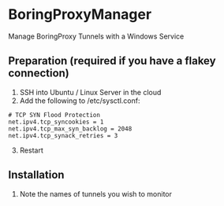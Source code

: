 # BoringProxyManager
Manage BoringProxy Tunnels with a Windows Service



## Preparation (required if you have a flakey connection)
1. SSH into Ubuntu / Linux Server in the cloud
2. Add the following to /etc/sysctl.conf:
```
# TCP SYN Flood Protection
net.ipv4.tcp_syncookies = 1
net.ipv4.tcp_max_syn_backlog = 2048
net.ipv4.tcp_synack_retries = 3
```
3. Restart

## Installation
1. Note the names of tunnels you wish to monitor

